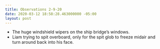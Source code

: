 ```yaml
---
title: Observations 2-9-20
date: 2020-03-12 18:58:28.463000000 -05:00
layout: post
---
```


- The huge windshield wipers on the ship bridge’s windows.
- Liam trying to spit overboard, only for the spit glob to freeze midair and turn around back into his face.